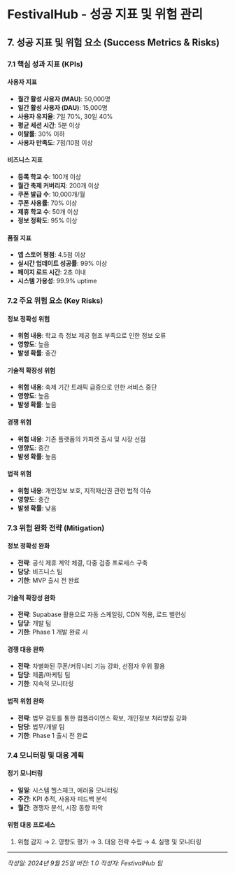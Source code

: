 # FestivalHub - 성공 지표 및 위험 관리

## 7. 성공 지표 및 위험 요소 (Success Metrics & Risks)

### 7.1 핵심 성과 지표 (KPIs)

#### 사용자 지표
- **월간 활성 사용자 (MAU)**: 50,000명
- **일간 활성 사용자 (DAU)**: 15,000명
- **사용자 유지율**: 7일 70%, 30일 40%
- **평균 세션 시간**: 5분 이상
- **이탈률**: 30% 이하
- **사용자 만족도**: 7점/10점 이상

#### 비즈니스 지표
- **등록 학교 수**: 100개 이상
- **월간 축제 커버리지**: 200개 이상
- **쿠폰 발급 수**: 10,000개/월
- **쿠폰 사용률**: 70% 이상
- **제휴 학교 수**: 50개 이상
- **정보 정확도**: 95% 이상

#### 품질 지표
- **앱 스토어 평점**: 4.5점 이상
- **실시간 업데이트 성공률**: 99% 이상
- **페이지 로드 시간**: 2초 이내
- **시스템 가용성**: 99.9% uptime

### 7.2 주요 위험 요소 (Key Risks)

#### 정보 정확성 위험
- **위험 내용**: 학교 측 정보 제공 협조 부족으로 인한 정보 오류
- **영향도**: 높음
- **발생 확률**: 중간

#### 기술적 확장성 위험
- **위험 내용**: 축제 기간 트래픽 급증으로 인한 서비스 중단
- **영향도**: 높음
- **발생 확률**: 높음

#### 경쟁 위험
- **위험 내용**: 기존 플랫폼의 카피캣 출시 및 시장 선점
- **영향도**: 중간
- **발생 확률**: 높음

#### 법적 위험
- **위험 내용**: 개인정보 보호, 지적재산권 관련 법적 이슈
- **영향도**: 중간
- **발생 확률**: 낮음

### 7.3 위험 완화 전략 (Mitigation)

#### 정보 정확성 완화
- **전략**: 공식 제휴 계약 체결, 다중 검증 프로세스 구축
- **담당**: 비즈니스 팀
- **기한**: MVP 출시 전 완료

#### 기술적 확장성 완화
- **전략**: Supabase 활용으로 자동 스케일링, CDN 적용, 로드 밸런싱
- **담당**: 개발 팀
- **기한**: Phase 1 개발 완료 시

#### 경쟁 대응 완화
- **전략**: 차별화된 쿠폰/커뮤니티 기능 강화, 선점자 우위 활용
- **담당**: 제품/마케팅 팀
- **기한**: 지속적 모니터링

#### 법적 위험 완화
- **전략**: 법무 검토를 통한 컴플라이언스 확보, 개인정보 처리방침 강화
- **담당**: 법무/개발 팀
- **기한**: Phase 1 출시 전 완료

### 7.4 모니터링 및 대응 계획

#### 정기 모니터링
- **일일**: 시스템 헬스체크, 에러율 모니터링
- **주간**: KPI 추적, 사용자 피드백 분석
- **월간**: 경쟁자 분석, 시장 동향 파악

#### 위험 대응 프로세스
1. 위험 감지 → 2. 영향도 평가 → 3. 대응 전략 수립 → 4. 실행 및 모니터링

---

*작성일: 2024년 9월 25일*
*버전: 1.0*
*작성자: FestivalHub 팀*
